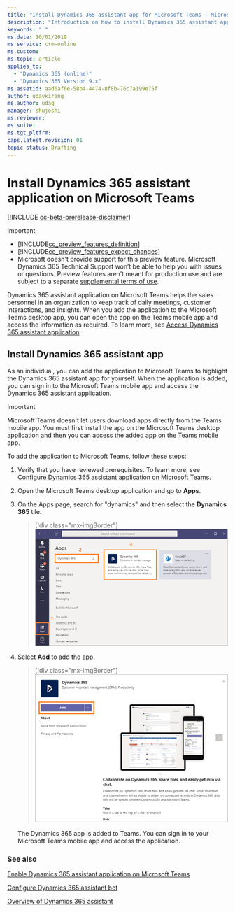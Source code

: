 ```yaml
---
title: "Install Dynamics 365 assistant app for Microsoft Teams | MicrosoftDocs"
description: "Introduction on how to install Dynamics 365 assistant app for Microsoft Teams"
keywords: " "
ms.date: 10/01/2019
ms.service: crm-online
ms.custom: 
ms.topic: article
applies_to:
  - "Dynamics 365 (online)"
  - "Dynamics 365 Version 9.x"
ms.assetid: aad6af6e-58b4-4474-8f8b-76c7a199e75f
author: udaykirang
ms.author: udag
manager: shujoshi
ms.reviewer: 
ms.suite: 
ms.tgt_pltfrm: 
caps.latest.revision: 01
topic-status: Drafting
---
```


# Install Dynamics 365 assistant application on Microsoft Teams

[!INCLUDE [cc-beta-prerelease-disclaimer](../includes/cc-beta-prerelease-disclaimer.md)]

> [!IMPORTANT]
> - [!INCLUDE[cc_preview_features_definition](../includes/cc-preview-features-definition.md)]  
> - [!INCLUDE[cc_preview_features_expect_changes](../includes/cc-preview-features-expect-changes.md)]
> - Microsoft doesn't provide support for this preview feature. Microsoft Dynamics 365 Technical Support won’t be able to help you with issues or questions. Preview features aren't meant for production use and are subject to a separate [supplemental terms of use](https://go.microsoft.com/fwlink/p/?linkid=870960).

Dynamics 365 assistant application on Microsoft Teams helps the sales personnel in an organization to keep track of daily meetings, customer interactions, and insights. When you add the application to the Microsoft Teams desktop app, you can open the app on the Teams mobile app and access the information as required. To learn more, see [Access Dynamics 365 assistant application](access-assistant-application-teams.md). 

## Install Dynamics 365 assistant app

As an individual, you can add the application to Microsoft Teams to highlight the Dynamics 365 assistant app for yourself. When the application is added, you can sign in to the Microsoft Teams mobile app and access the Dynamics 365 assistant application.

> [!IMPORTANT]
> Microsoft Teams doesn't let users download apps directly from the Teams mobile app. You must first install the app on the Microsoft Teams desktop application and then you can access the added app on the Teams mobile app.

To add the application to Microsoft Teams, follow these steps:

1. Verify that you have reviewed prerequisites. To learn more, see [Configure Dynamics 365 assistant application on Microsoft Teams](dynamics-365-assistant-app-teams.md#configure-dynamics-365-assistant-application-on-microsoft-teams).

2. Open the Microsoft Teams desktop application and go to **Apps**.

3. On the Apps page, search for "dynamics" and then select the **Dynamics 365** tile.

    > [!div class="mx-imgBorder"]
    > ![Select Dynamics 365 app in Teams](media/si-admin-teams-dynamics-365-tile.png "Select Dynamics 365 app in Teams")

4. Select **Add** to add the app.

    > [!div class="mx-imgBorder"]
    > ![Add Dynamics 365 app in Teams](media/si-admin-teams-add-dynamics-365-app.png "Add Dynamics 365 app in Teams")

    The Dynamics 365 app is added to Teams. You can sign in to your Microsoft Teams mobile app and access the application.

### See also

[Enable Dynamics 365 assistant application on Microsoft Teams](dynamics-365-assistant-app-teams.md#configure-dynamics-365-assistant-application-on-microsoft-teams)

[Configure Dynamics 365 assistant bot](configure-dynamics-365-bot.md)

[Overview of Dynamics 365 assistant](overview-dynamics-365-assistant-app-teams.md)

